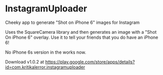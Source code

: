 # InstagramUploader
Cheeky app to generate "Shot on iPhone 6" images for Instagram

Uses the SquareCamera library and then generates an image with a "Shot On iPhone 6" overlay. Use it to tell your friends that you do have an iPhone 6!

No iPhone 6s version in the works now.

Download v1.0.2 at https://play.google.com/store/apps/details?id=com.kritikalerror.instagramuploader
